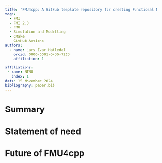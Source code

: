 ```yaml
---
title: 'FMU4cpp: A GitHub template repository for creating Functional Mockup Units in C++'
tags:
  - FMI
  - FMI 2.0
  - FMU
  - Simulation and Modelling
  - CMake
  - GitHub Actions
authors:
  - name: Lars Ivar Hatledal
    orcid: 0000-0001-6436-7213
    affiliation: 1

affiliations:
 - name: NTNU
   index: 1
date: 15 November 2024
bibliography: paper.bib
---
```


# Summary

# Statement of need

# Future of FMU4cpp